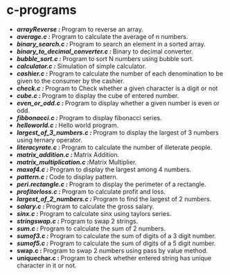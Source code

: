 <!DOCTYPE>
<html>
<head></head>
<body>
<h1> c-programs</h1>
<ul>
  <li><b><i>arrayReverse : </i> </b>Program to reverse an array.</li>

 <li><b><i>average.c : </i> </b> Program to calculate the average of n numbers.</li>

 <li><b><i>binary_search.c : </i> </b>Program to search an element in a sorted array.</li>

 <li><b><i>binary_to_decimal_converter.c : </i></b>Binary to decimal converter.</li>

 <li><b><i>bubble_sort.c : </i></b>Program to sort N numbers using bubble sort.</li>

 <li><b><i>calculator.c : </i></b>Simulation of simple calculator.</li>

 <li><b><i>cashier.c : </i></b>Program to calculate the number of each denomination to be given to the consumer by the cashier.</li>

  <li><b><i>check.c : </i></b>Program to Check whether a given character is a digit or not</li>

  <li><b><i>cube.c : </i></b>Program to display the cube of entered number.</li>

  <li><b><i>even_or_odd.c : </i></b>Program to display whether a given number is even or odd.</li>

  <li><b><i>fibbonacci.c : </i></b>Program to display fibonacci series.</li>

  <li><b><i>helloworld.c : </i></b>Hello world program.</li>

  <li><b><i>largest_of_3_numbers.c : </i></b>Program to display the largest of 3 numbers using ternary operator.</li>

  <li><b><i>literacyrate.c : </i></b>Program to calculate the number of illeterate people.</li>

  <li><b><i>matrix_addition.c : </i></b>Matrix Addition.</li>

  <li><b><i>matrix_multiplication.c :</i></b>Matrix Multiplier.</li>

  <li><b><i>maxof4.c : </i></b>Program to display the largest among 4 numbers.</li>

  <li><b><i>pattern.c : </i></b>Code to display pattern.</li>

  <li><b><i>peri.rectangle.c : </b></i>Program to display the perimeter of a rectangle.</li>

  <li><b><i>profitorloss.c : </i></b>Program to calculate profit and loss.</li>

  <li><b><i>largest_of_2_numbers.c : </b></i>Program to find the largest of 2 numbers.</li>

  <li><b><i>salary.c : </i></b>Program to calculate the gross salary.</li>

  <li><b><i>sinx.c : </i></b>Program to calculate sinx using taylors series.</li>

  <li><b><i>stringswap.c : </i></b>Program to swap 2 strings.</li>

  <li><b><i>sum.c : </b></i>Program to calculate the sum of 2 numbers.</li>

  <li><b><i>sumof3.c : </i></b>Program to calculate the sum of digits of a 3 digit number.</li>

  <li><b><i>sumof5.c : </i></b>Program to calculate the sum of digits of a 5 digit number.</li>

  <li><b>swap.c : </b></i>Program to swap 2 numbers using pass by value method.</li>

  <li><b>uniquechar.c : </i></b>Program to check whether entered string has unique character in it or not.</li></ul>
  </body>
  </html>
